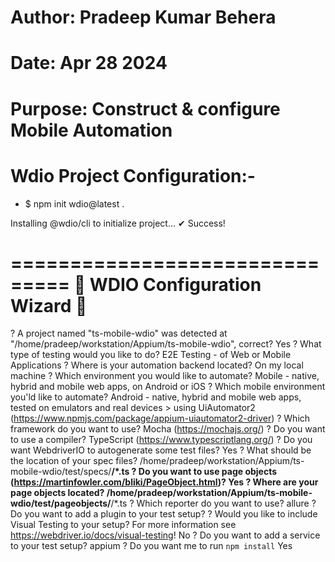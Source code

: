 # Author: Pradeep Kumar Behera

# Date: Apr 28 2024

# Purpose: Construct & configure Mobile Automation

# Wdio Project Configuration:-

- $ npm init wdio@latest .

Installing @wdio/cli to initialize project...
✔ Success!

===============================
🤖 WDIO Configuration Wizard 🧙
===============================

? A project named "ts-mobile-wdio" was detected at "/home/pradeep/workstation/Appium/ts-mobile-wdio", correct? Yes
? What type of testing would you like to do? E2E Testing - of Web or Mobile Applications
? Where is your automation backend located? On my local machine
? Which environment you would like to automate? Mobile - native, hybrid and mobile web apps, on Android or iOS
? Which mobile environment you'ld like to automate? Android - native, hybrid and mobile web apps, tested on emulators
and real devices > using UiAutomator2 (https://www.npmjs.com/package/appium-uiautomator2-driver)
? Which framework do you want to use? Mocha (https://mochajs.org/)
? Do you want to use a compiler? TypeScript (https://www.typescriptlang.org/)
? Do you want WebdriverIO to autogenerate some test files? Yes
? What should be the location of your spec files? /home/pradeep/workstation/Appium/ts-mobile-wdio/test/specs/**/\*.ts
? Do you want to use page objects (https://martinfowler.com/bliki/PageObject.html)? Yes
? Where are your page objects located? /home/pradeep/workstation/Appium/ts-mobile-wdio/test/pageobjects/**/\*.ts
? Which reporter do you want to use? allure
? Do you want to add a plugin to your test setup?
? Would you like to include Visual Testing to your setup? For more information see
https://webdriver.io/docs/visual-testing! No
? Do you want to add a service to your test setup? appium
? Do you want me to run `npm install` Yes
